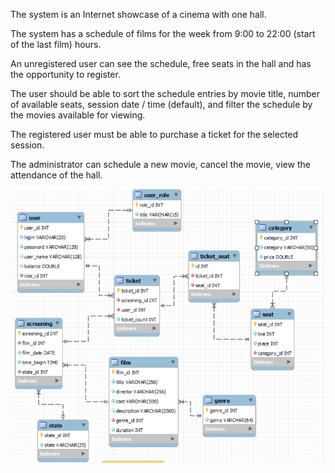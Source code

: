The system is an Internet showcase of a cinema with one hall. 

The system has a schedule of films for the week from 9:00 to 22:00 (start of the last film) hours.

An unregistered user can see the schedule, free seats in the hall and has the opportunity to
register.

The user should be able to sort the schedule entries by movie title, number of available
seats, session date / time (default), and filter the schedule by the movies available for
viewing.

The registered user must be able to purchase a ticket for the selected session.

The administrator can schedule a new movie, cancel the movie, view the attendance of the
hall.

![img_1.png](img_1.png)
